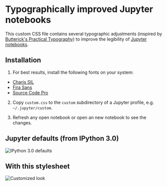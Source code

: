 # Typographically improved Jupyter notebooks

This custom CSS file contains several typographic adjustments (inspired by
[Butterick's Practical Typography](http://practicaltypography.com)) to improve
the legibility of [Jupyter notebooks](https://jupyter.org).

## Installation

1. For best results, install the following fonts on your system:

- [Charis SIL](http://software.sil.org/charis/download/)
- [Fira Sans](https://www.mozilla.org/en-US/styleguide/products/firefox-os/typeface/)
- [Source Code Pro](http://adobe-fonts.github.io/source-code-pro/)

2. Copy `custom.css` to the `custom` subdirectory of a Jupyter profile, e.g.
   `~/.jupyter/custom`.

3. Refresh any open notebook or open an new notebook to see the changes.

## Jupyter defaults (from IPython 3.0)

![IPython 3.0 defaults](https://raw.githubusercontent.com/jiahao/jupyter-stylesheet/master/doc/ipython3default.png)


## With this stylesheet

![Customized look](https://raw.githubusercontent.com/jiahao/jupyter-stylesheet/master/doc/custom.png)


